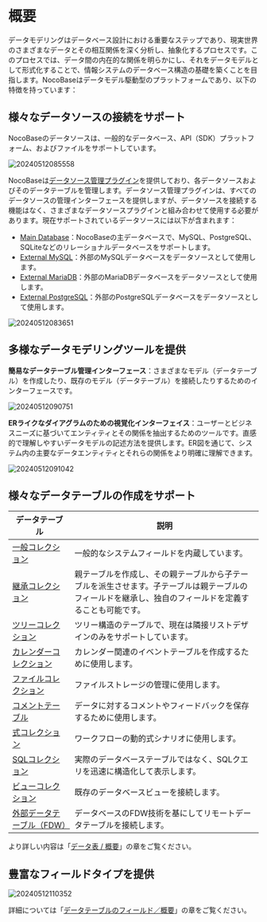 # 概要

データモデリングはデータベース設計における重要なステップであり、現実世界のさまざまなデータとその相互関係を深く分析し、抽象化するプロセスです。このプロセスでは、データ間の内在的な関係を明らかにし、それをデータモデルとして形式化することで、情報システムのデータベース構造の基礎を築くことを目指します。NocoBaseはデータモデル駆動型のプラットフォームであり、以下の特徴を持っています：

## 様々なデータソースの接続をサポート

NocoBaseのデータソースは、一般的なデータベース、API（SDK）プラットフォーム、およびファイルをサポートしています。

![20240512085558](https://static-docs.nocobase.com/20240512085558.png)

NocoBaseは[データソース管理プラグイン](/handbook/data-source-manager)を提供しており、各データソースおよびそのデータテーブルを管理します。データソース管理プラグインは、すべてのデータソースの管理インターフェースを提供しますが、データソースを接続する機能はなく、さまざまなデータソースプラグインと組み合わせて使用する必要があります。現在サポートされているデータソースには以下が含まれます：

- [Main Database](/handbook/data-source-main)：NocoBaseの主データベースで、MySQL、PostgreSQL、SQLiteなどのリレーショナルデータベースをサポートします。
- [External MySQL](/handbook/data-source-external-mysql)：外部のMySQLデータベースをデータソースとして使用します。
- [External MariaDB](/handbook/data-source-external-mariadb)：外部のMariaDBデータベースをデータソースとして使用します。
- [External PostgreSQL](/handbook/data-source-external-postgres)：外部のPostgreSQLデータベースをデータソースとして使用します。

![20240512083651](https://static-docs.nocobase.com/20240512083651.png)

## 多様なデータモデリングツールを提供

**簡易なデータテーブル管理インターフェース**：さまざまなモデル（データテーブル）を作成したり、既存のモデル（データテーブル）を接続したりするためのインターフェースです。

![20240512090751](https://static-docs.nocobase.com/20240512090751.png)

**ERライクなダイアグラムのための視覚化インターフェイス**：ユーザーとビジネスニーズに基づいてエンティティとその関係を抽出するためのツールです。直感的で理解しやすいデータモデルの記述方法を提供します。ER図を通じて、システム内の主要なデータエンティティとそれらの関係をより明確に理解できます。

![20240512091042](https://static-docs.nocobase.com/20240410075906.png)

## 様々なデータテーブルの作成をサポート

| データテーブル | 説明 |
| - | - |
| [一般コレクション](/handbook/data-source-main/general-collection) | 一般的なシステムフィールドを内蔵しています。 |
| [継承コレクション](/handbook/data-source-main/inheritance-collection) | 親テーブルを作成し、その親テーブルから子テーブルを派生させます。子テーブルは親テーブルのフィールドを継承し、独自のフィールドを定義することも可能です。 |
| [ツリーコレクション](/handbook/collection-tree) | ツリー構造のテーブルで、現在は隣接リストデザインのみをサポートしています。 |
| [カレンダーコレクション](/handbook/calendar/calendar-collection) | カレンダー関連のイベントテーブルを作成するために使用します。 |
| [ファイルコレクション](/handbook/file-manager/file-collection) | ファイルストレージの管理に使用します。 |
| [コメントテーブル](/handbook/comments/comment-collection) | データに対するコメントやフィードバックを保存するために使用します。 |
| [式コレクション](/handbook/workflow-dynamic-calculation/expression) | ワークフローの動的式シナリオに使用します。 |
| [SQLコレクション](/handbook/collection-sql) | 実際のデータベーステーブルではなく、SQLクエリを迅速に構造化して表示します。 |
| [ビューコレクション](/handbook/collection-view) | 既存のデータベースビューを接続します。 |
| [外部データテーブル（FDW）](/handbook/collection-fdw) | データベースのFDW技術を基にしてリモートデータテーブルを接続します。 |

より詳しい内容は「[データ表 / 概要](/handbook/data-modeling/collection)」の章をご覧ください。

## 豊富なフィールドタイプを提供

![20240512110352](https://static-docs.nocobase.com/20240512110352.png)

詳細については「[データテーブルのフィールド／概要](/handbook/data-modeling/collection-fields)」の章をご覧ください。

